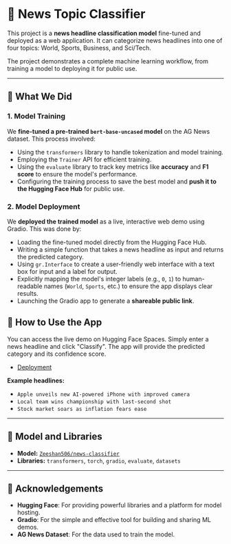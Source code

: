 # 📰 News Topic Classifier

This project is a **news headline classification model** fine-tuned and deployed as a web application. It can categorize news headlines into one of four topics: World, Sports, Business, and Sci/Tech.

The project demonstrates a complete machine learning workflow, from training a model to deploying it for public use. 

***

## 🧠 What We Did

### 1. Model Training
We **fine-tuned a pre-trained `bert-base-uncased` model** on the AG News dataset. This process involved:
* Using the `transformers` library to handle tokenization and model training.
* Employing the `Trainer` API for efficient training.
* Using the `evaluate` library to track key metrics like **accuracy** and **F1 score** to ensure the model's performance.
* Configuring the training process to save the best model and **push it to the Hugging Face Hub** for public use.

### 2. Model Deployment
We **deployed the trained model** as a live, interactive web demo using Gradio. This was done by:
* Loading the fine-tuned model directly from the Hugging Face Hub.
* Writing a simple function that takes a news headline as input and returns the predicted category.
* Using `gr.Interface` to create a user-friendly web interface with a text box for input and a label for output.
* Explicitly mapping the model's integer labels (e.g., `0`, `1`) to human-readable names (`World`, `Sports`, etc.) to ensure the app displays clear results.
* Launching the Gradio app to generate a **shareable public link**.

## 🚀 How to Use the App

You can access the live demo on Hugging Face Spaces. Simply enter a news headline and click "Classify". The app will provide the predicted category and its confidence score.

* [ Deployment](https://12455162c1d8801075.gradio.live/)

**Example headlines:**
* `Apple unveils new AI-powered iPhone with improved camera`
* `Local team wins championship with last-second shot`
* `Stock market soars as inflation fears ease`

***

## 🔗 Model and Libraries

* **Model:** [`Zeeshan506/news-classifier`](https://huggingface.co/Zeeshan506/news-classifier)
* **Libraries:** `transformers`, `torch`, `gradio`, `evaluate`, `datasets`

***

## 🤝 Acknowledgements

* **Hugging Face**: For providing powerful libraries and a platform for model hosting.
* **Gradio**: For the simple and effective tool for building and sharing ML demos.
* **AG News Dataset**: For the data used to train the model.
